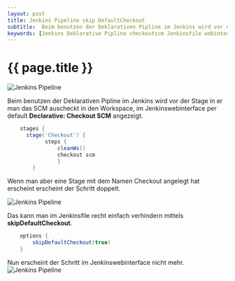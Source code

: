 ```yaml
---
layout: post
title: Jenkins Pipeline skip DefaultCheckout
subtitle:  Beim benutzen der Deklarativen Pipline im Jenkins wird vor der Stage in er man das SCM auscheckt in den Workspace, im Jenkinswebinterface per default Declarative Checkout SCM angezeigt.
keywords: [Jenkins Deklarative Pipline checkoutscm Jenkinsfile webinterface]
---
```

# {{ page.title }}

![Jenkins Pipeline](https://s.elastic2ls.com/wp-content/uploads/2018/05/23160934/jenkins-300x182.png)

Beim benutzen der Deklarativen Pipline im Jenkins wird vor der Stage in er man das SCM auscheckt in den Workspace, im Jenkinswebinterface per default **Declarative: Checkout SCM** angezeigt.

```groovy
    stages {
      stage('Checkout') {
            steps {
                cleanWs()
                checkout scm
                }
        }
```
Wenn man aber eine Stage mit dem Namen Checkout angelegt hat erscheint erscheint der Schritt doppelt.

![Jenkins Pipeline](https://s.elastic2ls.com/wp-content/uploads/2018/07/09102445/Jenkins-checkout.png)

Das kann man im Jenkinsfile recht einfach verhindern mittels **skipDefaultCheckout**.

```groovy
    options {
        skipDefaultCheckout(true)
    }
```
Nun erscheint der Schritt im Jenkinswebinterface nicht mehr. ![Jenkins Pipeline](https://s.elastic2ls.com/wp-content/uploads/2018/07/09102822/Jenkins-checkout2.png)
